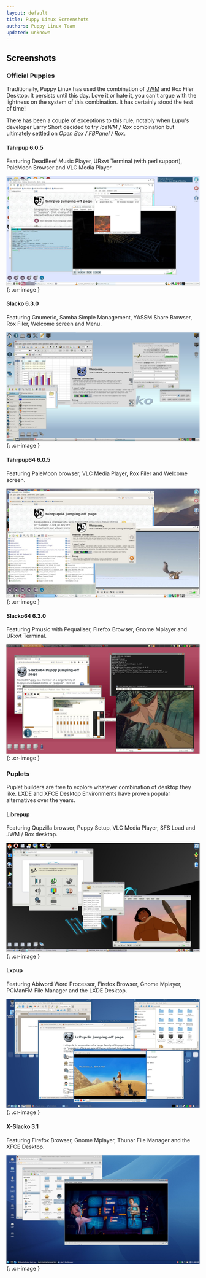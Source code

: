 ```yaml
---
layout: default
title: Puppy Linux Screenshots
authors: Puppy Linux Team
updated: unknown
---
```

## Screenshots

### Official Puppies

Traditionally, Puppy Linux has used the combination of 
[JWM](http://joewing.net/projects/jwm/) and Rox Filer Desktop. It persists
until this day. Love it or hate it, you can't argue with the lightness on the 
system of this combination. It has certainly stood the test of time!

There has been a couple of exceptions to this rule, notably when Lupu's
developer Larry Short decided to try _IceWM / Rox_ combination but ultimately
settled on _Open Box / FBPanel / Rox_.

#### Tahrpup 6.0.5

Featuring DeadBeef Music Player, URxvt Terminal (with perl support), PaleMoon
Browser and VLC Media Player.

![Screenshot of Tahrpup 6.0.5](screenshots/tahr.jpg){: .cr-image }


#### Slacko 6.3.0

Featuring Gnumeric, Samba Simple Management, YASSM Share Browser, Rox Filer, 
Welcome screen and Menu.

![Screenshot of Slacko 6.3.0](screenshots/slacko.jpg){: .cr-image }


#### Tahrpup64 6.0.5

Featuring PaleMoon browser, VLC Media Player, Rox Filer and Welcome screen.

![Screenshot of Tahrpup64 6.0.5](screenshots/tahr64.jpg){: .cr-image }


#### Slacko64 6.3.0

Featuring Pmusic with Pequaliser, Firefox Browser, Gnome Mplayer and URxvt
Terminal.

![Screenshot of Slacko64 6.3.0](screenshots/slacko64.jpg){: .cr-image }


### Puplets

Puplet builders are free to explore whatever combination of desktop they like.
LXDE and XFCE Desktop Environments have proven popular alternatives over the 
years.

#### Librepup

Featuring Qupzilla browser, Puppy Setup, VLC Media Player, SFS Load
and JWM / Rox desktop.

![Screenshot of Librepup](screenshots/librepup.jpg){: .cr-image }

#### Lxpup

Featuring Abiword Word Processor, Firefox Browser, Gnome Mplayer, PCManFM
File Manager and the LXDE Desktop.

![Screenshot of Lx](screenshots/lxpup.jpg){: .cr-image }


#### X-Slacko 3.1

Featuring Firefox Browser, Gnome Mplayer, Thunar File Manager and the
XFCE Desktop.

![Screenshot of X-Slacko 3.1](screenshots/xslacko.jpg){: .cr-image }


